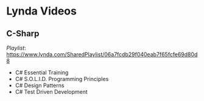 # Lynda Videos

## C-Sharp

*Playlist*: https://www.lynda.com/SharedPlaylist/06a7fcdb29f040eab7f65fcfe69d80d8

 - C# Essential Training
 - C# S.O.L.I.D. Programming Principles
 - C# Design Patterns
 - C# Test Driven Development